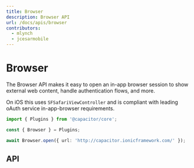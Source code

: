 ```yaml
---
title: Browser
description: Browser API
url: /docs/apis/browser 
contributors:
  - mlynch
  - jcesarmobile
---
```


<plugin-platforms platforms="pwa,ios,android"></plugin-platforms>

# Browser

<plugin-api name="browser" index="true"></plugin-api>

The Browser API makes it easy to open an in-app browser session to show external web content,
handle authentication flows, and more.

On iOS this uses `SFSafariViewController` and is compliant with leading oAuth service in-app-browser requirements.

```typescript
import { Plugins } from '@capacitor/core';

const { Browser } = Plugins;

await Browser.open({ url: 'http://capacitor.ionicframework.com/' });
```

## API

<plugin-api name="browser"></plugin-api>
